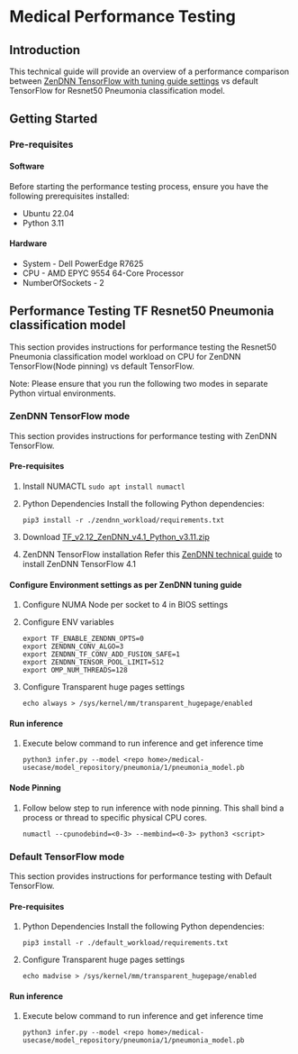 # Medical Performance Testing

## Introduction
This technical guide will provide an overview of a performance comparison between [ZenDNN TensorFlow with tuning guide settings](https://www.amd.com/content/dam/amd/en/documents/epyc-technical-docs/tuning-guides/58205-epyc-9004-tg-aiml.pdf) vs default TensorFlow for Resnet50 Pneumonia classification model.

## Getting Started
### Pre-requisites

#### Software
Before starting the performance testing process, ensure you have the following prerequisites installed:

- Ubuntu 22.04
- Python 3.11

#### Hardware
- System - Dell PowerEdge R7625
- CPU - AMD EPYC 9554 64-Core Processor
- NumberOfSockets - 2

## Performance Testing TF Resnet50 Pneumonia classification model
This section provides instructions for performance testing the Resnet50 Pneumonia classification model workload on CPU for ZenDNN TensorFlow(Node pinning) vs default TensorFlow.

Note: Please ensure that you run the following two modes in separate Python virtual environments.

### ZenDNN TensorFlow mode
This section provides instructions for performance testing with ZenDNN TensorFlow.

#### Pre-requisites
1) Install NUMACTL
`sudo apt install numactl`

2) Python Dependencies
Install the following Python dependencies:

    ```
    pip3 install -r ./zendnn_workload/requirements.txt
    ```
3) Download [TF_v2.12_ZenDNN_v4.1_Python_v3.11.zip](https://www.amd.com/en/developer/zendnn/eula/tensorflow-4-1-notices-and-licenses.html?filename=TF_v2.12_ZenDNN_v4.1_Python_v3.11.zip)
3) ZenDNN TensorFlow installation
    Refer this [ZenDNN technical guide](https://www.amd.com/content/dam/amd/en/documents/developer/tensorflow-zendnn-user-guide-4.0.pdf) to install ZenDNN TensorFlow 4.1

#### Configure Environment settings as per ZenDNN tuning guide
1) Configure NUMA Node per socket to 4 in BIOS settings

2) Configure ENV variables
    ```
    export TF_ENABLE_ZENDNN_OPTS=0
    export ZENDNN_CONV_ALGO=3
    export ZENDNN_TF_CONV_ADD_FUSION_SAFE=1
    export ZENDNN_TENSOR_POOL_LIMIT=512
    export OMP_NUM_THREADS=128
    ```
3) Configure Transparent huge pages settings
    ```
    echo always > /sys/kernel/mm/transparent_hugepage/enabled
    ```

#### Run inference
1) Execute below command to run inference and get inference time
    ```
    python3 infer.py --model <repo home>/medical-usecase/model_repository/pneumonia/1/pneumonia_model.pb
    ```
#### Node Pinning
1) Follow below step to run inference with node pinning. This shall bind a process or thread to specific physical CPU cores.

    `numactl --cpunodebind=<0-3> --membind=<0-3> python3 <script>`

### Default TensorFlow mode
This section provides instructions for performance testing with Default TensorFlow.

#### Pre-requisites
1) Python Dependencies
    Install the following Python dependencies:

    ```
    pip3 install -r ./default_workload/requirements.txt
    ```

2) Configure Transparent huge pages settings
    ```
    echo madvise > /sys/kernel/mm/transparent_hugepage/enabled
    ```
#### Run inference
1) Execute below command to run inference and get inference time
    ```
    python3 infer.py --model <repo home>/medical-usecase/model_repository/pneumonia/1/pneumonia_model.pb
    ```
